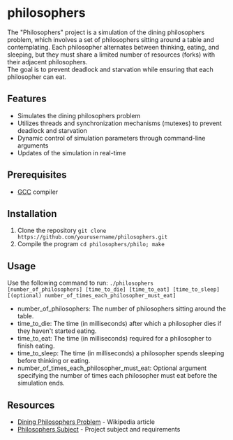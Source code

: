 # philosophers
The "Philosophers" project is a simulation of the dining philosophers problem, which involves a set of philosophers sitting around a table and contemplating. Each philosopher alternates between thinking, eating, and sleeping, but they must share a limited number of resources (forks) with their adjacent philosophers.   
The goal is to prevent deadlock and starvation while ensuring that each philosopher can eat.

## Features
- Simulates the dining philosophers problem
- Utilizes threads and synchronization mechanisms (mutexes) to prevent deadlock and starvation
- Dynamic control of simulation parameters through command-line arguments
- Updates of the simulation in real-time

## Prerequisites
- [GCC](https://gcc.gnu.org/) compiler

## Installation
1. Clone the repository
   `git clone https://github.com/yourusername/philosophers.git`
2. Compile the program
   `cd philosophers/philo; make`

## Usage
Use the following command to run:
`./philosophers [number_of_philosophers] [time_to_die] [time_to_eat] [time_to_sleep] [(optional) number_of_times_each_philosopher_must_eat]`  
- number_of_philosophers: The number of philosophers sitting around the table.
- time_to_die: The time (in milliseconds) after which a philosopher dies if they haven't started eating.
- time_to_eat: The time (in milliseconds) required for a philosopher to finish eating.
- time_to_sleep: The time (in milliseconds) a philosopher spends sleeping before thinking or eating.
- number_of_times_each_philosopher_must_eat: Optional argument specifying the number of times each philosopher must eat before the simulation ends.

## Resources
- [Dining Philosophers Problem](https://en.wikipedia.org/wiki/Dining_philosophers_problem) - Wikipedia article
- [Philosophers Subject](https://github.com/rgilles42/Philosophers/blob/main/subject.pdf) - Project subject and requirements
